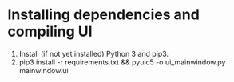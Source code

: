# Installing dependencies and compiling UI
1. Install (if not yet installed) Python 3 and pip3.
2. pip3 install -r requirements.txt && pyuic5 -o ui_mainwindow.py mainwindow.ui